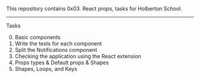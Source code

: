 This repository contains 0x03. React props, tasks for Holberton School.

<hr />

Tasks

0. Basic components
1. Write the tests for each component
2. Split the Notifications component
3. Checking the application using the React extension
4. Props types & Default props & Shapes
5. Shapes, Loops, and Keys
